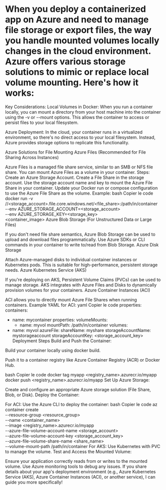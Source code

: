 # When you deploy a containerized app on Azure and need to manage file storage or export files, the way you handle mounted volumes locally changes in the cloud environment. Azure offers various storage solutions to mimic or replace local volume mounting. Here's how it works:


Key Considerations:
Local Volumes in Docker: When you run a container locally, you can mount a directory from your host machine into the container using the -v or --mount options. This allows the container to access or persist files to your local filesystem.

Azure Deployment: In the cloud, your container runs in a virtualized environment, so there's no direct access to your local filesystem. Instead, Azure provides storage options to replicate this functionality.

Azure Solutions for File Mounting
Azure Files (Recommended for File Sharing Across Instances)

Azure Files is a managed file share service, similar to an SMB or NFS file share.
You can mount Azure Files as a volume in your container.
Steps:
Create an Azure Storage Account.
Create a File Share in the storage account.
Use the storage account name and key to mount the Azure File Share in your container.
Update your Docker run or compose configuration to use the Azure File Share as the volume.
Example:
bash
Copier le code
docker run -v //<storage_account>.file.core.windows.net/<file_share>:/path/in/container \
  --env AZURE_STORAGE_ACCOUNT=<storage_account> \
  --env AZURE_STORAGE_KEY=<storage_key> \
  <container_image>
Azure Blob Storage (For Unstructured Data or Large Files)

If you don't need file share semantics, Azure Blob Storage can be used to upload and download files programmatically.
Use Azure SDKs or CLI commands in your container to write to/read from Blob Storage.
Azure Disk Storage

Attach Azure-managed disks to individual container instances or Kubernetes pods.
This is suitable for high-performance, persistent storage needs.
Azure Kubernetes Service (AKS)

If you're deploying on AKS, Persistent Volume Claims (PVCs) can be used to manage storage.
AKS integrates with Azure Files and Disks to dynamically provision volumes for your containers.
Azure Container Instances (ACI)

ACI allows you to directly mount Azure File Shares when running containers.
Example YAML for ACI:
yaml
Copier le code
properties:
  containers:
  - name: mycontainer
    properties:
      volumeMounts:
      - name: myvol
        mountPath: /path/in/container
  volumes:
  - name: myvol
    azureFile:
      shareName: myshare
      storageAccountName: mystorageaccount
      storageAccountKey: <storage_account_key>
Deployment Steps
Build and Push the Container:

Build your container locally using docker build.

Push it to a container registry like Azure Container Registry (ACR) or Docker Hub.

bash
Copier le code
docker tag myapp <registry_name>.azurecr.io/myapp
docker push <registry_name>.azurecr.io/myapp
Set Up Azure Storage:

Create and configure an appropriate Azure storage solution (File Share, Blob, or Disk).
Deploy the Container:

For ACI:
Use the Azure CLI to deploy the container:
bash
Copier le code
az container create \
  --resource-group <resource_group> \
  --name <container_name> \
  --image <registry_name>.azurecr.io/myapp \
  --azure-file-volume-account-name <storage_account> \
  --azure-file-volume-account-key <storage_account_key> \
  --azure-file-volume-share-name <share_name> \
  --volume-mount-path /path/in/container
For AKS:
Use Kubernetes with PVC to manage the volume.
Test and Access the Mounted Volume:

Ensure your application correctly reads from or writes to the mounted volume.
Use Azure monitoring tools to debug any issues.
If you share details about your app's deployment environment (e.g., Azure Kubernetes Service (AKS), Azure Container Instances (ACI), or another service), I can guide you more specifically!